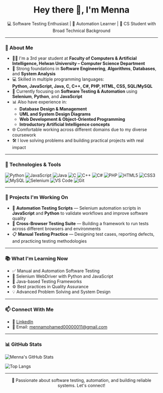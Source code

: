 <h1 align="center">Hey there 👋, I'm Menna</h1>

<p align="center">
  💻 Software Testing Enthusiast | 🧪 Automation Learner | 🧠 CS Student with Broad Technical Background
</p>

---

### 🚀 About Me

- 👩‍🎓 I'm a 3rd year student at **Faculty of Computers & Artificial Intelligence, Helwan University – Computer Science Department**
- 🎯 Strong foundations in **Software Engineering**, **Algorithms**, **Databases**, and **System Analysis**
- 💻 Skilled in multiple programming languages:  
  **Python, JavaScript, Java, C, C++, C#, PHP, HTML, CSS, SQL/MySQL**
- 🧪 Currently focusing on **Software Testing & Automation** using **Selenium**, **Python**, and **JavaScript**
- 📊 Also have experience in:
  - **Database Design & Management**
  - **UML and System Design Diagrams**
  - **Web Development & Object-Oriented Programming**
  - **Introductory Artificial Intelligence concepts**
- 🌐 Comfortable working across different domains due to my diverse coursework
- 🛠️ I love solving problems and building practical projects with real impact

---

### 🔧 Technologies & Tools

![Python](https://img.shields.io/badge/-Python-333333?style=flat&logo=python)
![JavaScript](https://img.shields.io/badge/-JavaScript-333333?style=flat&logo=javascript)
![Java](https://img.shields.io/badge/-Java-333333?style=flat&logo=java)
![C](https://img.shields.io/badge/-C-333333?style=flat&logo=c)
![C++](https://img.shields.io/badge/-C++-333333?style=flat&logo=cpp)
![C#](https://img.shields.io/badge/-CSharp-333333?style=flat&logo=csharp)
![PHP](https://img.shields.io/badge/-PHP-333333?style=flat&logo=php)
![HTML5](https://img.shields.io/badge/-HTML5-333333?style=flat&logo=html5)
![CSS3](https://img.shields.io/badge/-CSS3-333333?style=flat&logo=css3)
![MySQL](https://img.shields.io/badge/-MySQL-333333?style=flat&logo=mysql)
![Selenium](https://img.shields.io/badge/-Selenium-333333?style=flat&logo=selenium)
![VS Code](https://img.shields.io/badge/-VSCode-333333?style=flat&logo=visual-studio-code)
![Git](https://img.shields.io/badge/-Git-333333?style=flat&logo=git)

---

### 📌 Projects I'm Working On

- 🤖 **Automation Testing Scripts** — Selenium automation scripts in **JavaScript** and **Python** to validate workflows and improve software quality
- 🧪 **Cross-Browser Testing Suite** — Building a framework to run tests across different browsers and environments
- 📋 **Manual Testing Practice** — Designing test cases, reporting defects, and practicing testing methodologies

---

### 📚 What I'm Learning Now

- ✅ Manual and Automation Software Testing
- 🧪 Selenium WebDriver with Python and JavaScript
- 🧩 Java-based Testing Frameworks
- ⚙️ Best practices in Quality Assurance
- 💡 Advanced Problem Solving and System Design

---

### 📫 Connect With Me

- 🔗 [LinkedIn](https://www.linkedin.com/in/menna-mohamed-ai/)
- 📧 Email: mennamohamed00000011@gmail.com

---

### 📊 GitHub Stats

![Menna's GitHub Stats](https://github-readme-stats.vercel.app/api?username=mennazezo5&show_icons=true&theme=tokyonight&count_private=true)

![Top Langs](https://github-readme-stats.vercel.app/api/top-langs/?username=mennazezo5&layout=compact&theme=tokyonight)

---

<p align="center">
  🚀 Passionate about software testing, automation, and building reliable systems. Let's connect!
</p>
